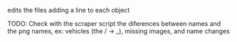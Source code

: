 edits the files adding a line to each object

TODO: Check with the scraper script the diferences between names and the png names, ex: vehicles (the / -> \_), missing images, and name changes
